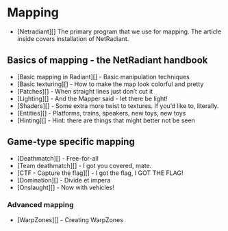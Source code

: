 Mapping
=======

-   [Netradiant][] The primary program that we use for mapping. The article inside covers installation of NetRadiant.

Basics of mapping - the NetRadiant handbook
-------------------------------------------

-   [Basic mapping in Radiant][] - Basic manipulation techniques
-   [Basic texturing][] - How to make the map look colorful and pretty
-   [Patches][] - When straight lines just don’t cut it
-   [Lighting][] - And the Mapper said - let there be light!
-   [Shaders][] - Some extra more twist to textures. If you’d like to, literally.
-   [Entities][] - Platforms, trains, speakers, new toys, new toys
-   [Hinting][] - Hint: there are things that might better not be seen

Game-type specific mapping
--------------------------

-   [Deathmatch][] - Free-for-all
-   [Team deathmatch][] - I got you covered, mate.
-   [CTF - Capture the flag][] - I got the flag, I GOT THE FLAG![]()!
-   [Domination][] - Divide et impera
-   [Onslaught][] - Now with vehicles!

### Advanced mapping

-   [WarpZones][] - Creating WarpZones


